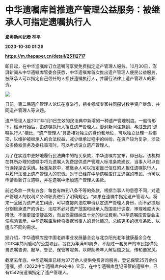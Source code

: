 # 中华遗嘱库首推遗产管理公益服务：被继承人可指定遗嘱执行人
**澎湃新闻记者 林平**

**2023-10-30 01:26**

**https://m.thepaper.cn/detail/25112717**

即日起，在中华遗嘱库订立遗嘱可享受免费指定遗产管理人服务。10月30日，澎湃新闻从中华遗嘱库管委会获悉，中华遗嘱库首次推出遗产管理人便民公益服务，被继承人可以指定自己信任的人担任遗嘱执行人，并履行法律上遗产管理人的职责。

![](https://imagecloud.thepaper.cn/thepaper/image/276/194/194.png)

日前，第二届遗产管理人论坛在京举行，相关领域专家共同探讨数字资产继承、共同遗产管理人等议题。

遗产管理人是2021年1月1日生效的民法典中新增的一种遗产管理制度。一般情形下，继承开始后，由遗嘱执行人担任遗产管理人。澎湃新闻注意到，与过去的“遗嘱执行人”相比，“遗产管理人”具备相对独立的身份和地位，可以独立处理一些事项，以维护被继承人的合法权益，减少继承过程中的纠纷。在资产较为复杂，涉及众多债权债务及委托事项时，可以考虑设立遗产管理人。

为了在实践中更好地履行民法典中的相关条款，中华遗嘱库宣布，即日起，该机构在其所办理的遗嘱中将为遗嘱人免费提供遗产管理人标准条款建议，当事人可以自行选择是否采纳。标准条款中，被继承人可以指定自己信任的人担任遗嘱执行人，并履行法律上遗产管理人的职责。对于已经在中华遗嘱库订立遗嘱的市民，也可以申请重新订立遗嘱，并在遗嘱中添加遗产管理人条款。

前述条款一共有五套，每套有四到八条不等的条款，根据当事人的意愿不同，对遗产管理人的权利义务和职责进行了明确规定。“如果在遗嘱中指定遗产管理人，将来一旦因为遗产发生纠纷，可以直接向法院申请认定遗产管理人身份，而不必提起分割继承遗产的诉讼，法院不必对遗产范围和继承人范围进行调查，审理难度大大降低，不但更加便捷高效，而且仅需缴纳五十元的诉讼费用。”中华遗嘱库管委会主任陈凯表示，中华遗嘱库后续将根据当事人的具体情况，总结更多的标准条款，以适应不同的需求。

据介绍，中华遗嘱库是中国老龄事业发展基金会与北京阳光老年健康基金会在2013年共同启动的公益项目，旨在为年满60周岁、不超过一套房产的市民提供免费遗嘱咨询、起草、登记、保管等服务，以帮助老年人解后顾之忧，传和谐家风。

截至去年底，中华遗嘱库已经为37万余人提供免费咨询服务，登记保管25万余份遗嘱。据《2022中华遗嘱库白皮书》显示，在中华遗嘱库登记保管的遗嘱中，已有1542份遗嘱指定了遗产管理人。